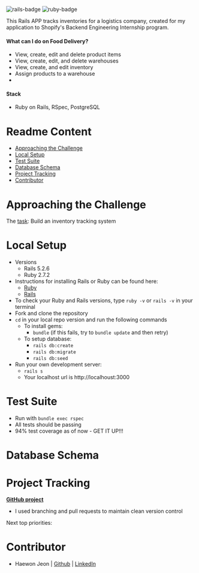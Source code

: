![rails-badge](https://img.shields.io/badge/Rails-5.2.6-informational?style=flat-square) ![ruby-badge](https://img.shields.io/badge/Ruby-2.7.2-informational?style=flat-square)

This Rails APP tracks inventories for a logistics company, created for my application to Shopify's Backend Engineering Internship program. 

#### What can I do on Food Delivery?
  - View, create, edit and delete product items
  - View, create, edit, and delete warehouses
  - View, create, and edit inventory
  - Assign products to a warehouse
  - 

#### Stack
- Ruby on Rails, RSpec, PostgreSQL

# Readme Content
- [Approaching the Challenge](#approaching-the-challenge)
- [Local Setup](#local-setup)
- [Test Suite](#test-suite)
- [Database Schema](#database-schema)
- [Project Tracking](#project-tracking)
- [Contributor](#contributor)

# Approaching the Challenge
The [task](https://docs.google.com/document/d/1z9LZ_kZBUbg-O2MhZVVSqTmvDko5IJWHtuFmIu_Xg1A/edit#heading=h.n7bww7g70ipk): Build an inventory tracking system


# Local Setup
- Versions
  - Rails 5.2.6
  - Ruby 2.7.2
- Instructions for installing Rails or Ruby can be found here:
  - [Ruby](https://www.ruby-lang.org/en/documentation/installation)
  - [Rails](https://guides.rubyonrails.org/v5.1/getting_started.html)
- To check your Ruby and Rails versions, type `ruby -v` or `rails -v` in your terminal
- Fork and clone the repository
- `cd` in your local repo version and run the following commands
  - To install gems:
    -  `bundle` (if this fails, try to `bundle update` and then retry)
  - To setup database:
    - `rails db:create`
    - `rails db:migrate`
    - `rails db:seed`
- Run your own development server:
  - `rails s`
  - Your localhost url is http://localhoust:3000 


# Test Suite
- Run with `bundle exec rspec`
- All tests should be passing
- 94% test coverage as of now - GET IT UP!!!

# Database Schema

# Project Tracking
**[GitHub project](https://github.com/leahriffell/virtual_escape_api/projects/1)**
  - I used branching and pull requests to maintain clean version control

Next top priorities:
 
# Contributor
- Haewon Jeon |  [Github](https://github.com/haewonito/)  |  [LinkedIn](https://www.linkedin.com/in/leah-riffell/)
